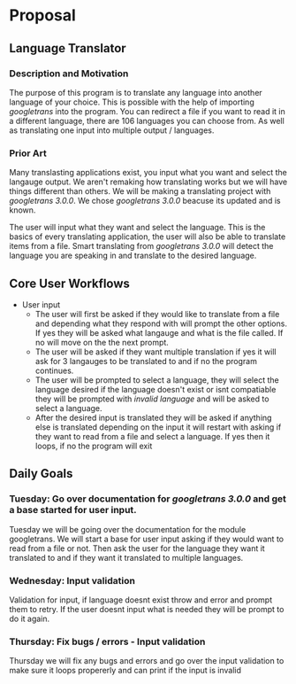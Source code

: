 # Proposal

## Language Translator

### Description and Motivation
The purpose of this program is to translate any language into another language of your choice.
This is possible with the help of importing *googletrans* into the program. You can redirect a file if you want to read it in a different language, there are 106 languages you can choose from. As well as translating one input into multiple output / languages.

### Prior Art
Many translasting applications exist, you input what you want and select the langauge output. We aren't remaking how translating works but we will have things different than others. We will be making a translating project with *googletrans 3.0.0*. We chose *googletrans 3.0.0* beacuse its updated and is known.

The user will input what they want and select the language. This is the basics of every translating application, the user will also be able to translate items from a file. Smart translating from *googletrans 3.0.0* will detect the language you are speaking in and translate to the desired language.


## Core User Workflows
- User input
  - The user will first be asked if they would like to translate from a file and depending what they respond with will prompt the other options. If yes they will be asked what langauge and what is the file called. If no will move on the the next prompt.
   - The user will be asked if they want multiple translation if yes it will ask for 3 langauges to be translated to and if no the program continues.
  - The user will be prompted to select a language, they will select the language desired if the language doesn't exist or isnt compatiable they will be prompted with *invalid language* and will be asked to select a language.
  - After the desired input is translated they will be asked if anything else is translated depending on the input it will restart with asking if they want to read from a file and select a language. If yes then it loops, if no the program will exit
  
## Daily Goals
### Tuesday: Go over documentation for *googletrans 3.0.0* and get a base started for user input.
Tuesday we will be going over the documentation for the module googletrans. We will start a base for user input asking if they would want to read from a file or not. Then ask the user for the language they want it translated to and if they want it translated to multiple languages.

### Wednesday: Input validation
Validation for input, if language doesnt exist throw and error and prompt them to retry. If the user doesnt input what is needed they will be prompt to do it again.

### Thursday: Fix bugs / errors - Input validation
Thursday we will fix any bugs and errors and go over the input validation to make sure it loops propererly and can print if the input is invalid
